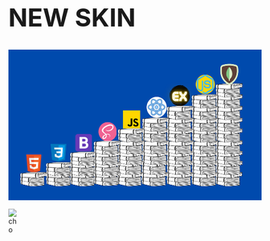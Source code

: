 
<h1 style="font-size: 50px;">NEW SKIN</h1>
<img src="sine (1).png" width="100%" height="300px">

<a href="https://www.linkedin.com/in/martin-gray-010663206/"><img align="left" alt="cho" width="22px" src="https://cdn.jsdelivr.net/npm/simple-icons@3/icons/linkedin.svg"/></a>
